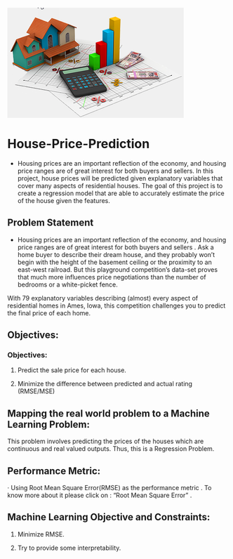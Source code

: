 ![HousePrice](HousePrice.png)
# House-Price-Prediction

- Housing prices are an important reflection of the economy, and housing price ranges are of great interest for both buyers and sellers. In   this project, house prices will be predicted given explanatory variables that cover many aspects of residential houses. The goal of this   project is to create a regression model that are able to accurately estimate the price of the house given the features.

## Problem Statement

- Housing prices are an important reflection of the economy, and housing price ranges are of great interest for both buyers and sellers . Ask a home buyer to describe their dream house, and they probably won’t begin with the height of the basement ceiling or the proximity to an east-west railroad. But this playground competition’s data-set proves that much more influences price negotiations than the number of bedrooms or a white-picket fence.

With 79 explanatory variables describing (almost) every aspect of residential homes in Ames, Iowa, this competition challenges you to predict the final price of each home.

## Objectives:

### Objectives:

1. Predict the sale price for each house.

2. Minimize the difference between predicted and actual rating (RMSE/MSE)

## Mapping the real world problem to a Machine Learning Problem:

This problem involves predicting the prices of the houses which are continuous and real valued outputs. Thus, this is a Regression Problem.

## Performance Metric:

· Using Root Mean Square Error(RMSE) as the performance metric . To know more about it please click on : “Root Mean Square Error” .

## Machine Learning Objective and Constraints:

1. Minimize RMSE.

2. Try to provide some interpretability.
